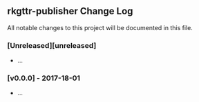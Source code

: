 ## rkgttr-publisher Change Log

All notable changes to this project will be documented in this file.

### [Unreleased][unreleased]

- ...

### [v0.0.0] - 2017-18-01

- ...
